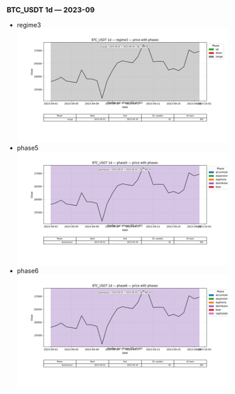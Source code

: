 ### BTC_USDT 1d — 2023-09

- regime3
![BTC_USDT_1d_regime3_2023-09_phase_price.png](outputs/fourier/phase_monthly/BTC_USDT/1d/2023/2023-09/BTC_USDT_1d_regime3_2023-09_phase_price.png)
- phase5
![BTC_USDT_1d_phase5_2023-09_phase_price.png](outputs/fourier/phase_monthly/BTC_USDT/1d/2023/2023-09/BTC_USDT_1d_phase5_2023-09_phase_price.png)
- phase6
![BTC_USDT_1d_phase6_2023-09_phase_price.png](outputs/fourier/phase_monthly/BTC_USDT/1d/2023/2023-09/BTC_USDT_1d_phase6_2023-09_phase_price.png)